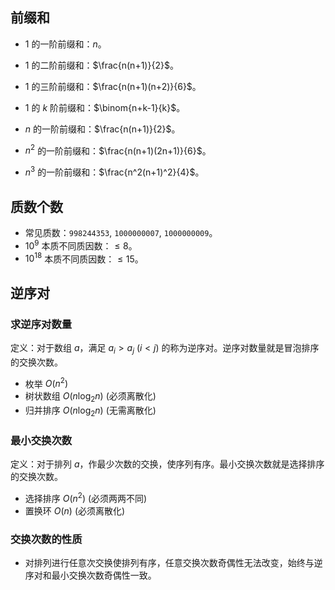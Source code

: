 ## 前缀和

* $1$ 的一阶前缀和：$n$。
* $1$ 的二阶前缀和：$\frac{n(n+1)}{2}$。
* $1$ 的三阶前缀和：$\frac{n(n+1)(n+2)}{6}$。
* $1$ 的 $k$ 阶前缀和：$\binom{n+k-1}{k}$。



* $n$ 的一阶前缀和：$\frac{n(n+1)}{2}$。
* $n^2$ 的一阶前缀和：$\frac{n(n+1)(2n+1)}{6}$。
* $n^3$ 的一阶前缀和：$\frac{n^2(n+1)^2}{4}$。



## 质数个数

* 常见质数：`998244353`, `1000000007`, `1000000009`。
* $10^9$ 本质不同质因数：$\le 8$。
* $10^{18}$ 本质不同质因数：$\le 15$。



## 逆序对

### 求逆序对数量

定义：对于数组 $a$，满足 $a_i > a_j~(i < j)$ 的称为逆序对。逆序对数量就是冒泡排序的交换次数。

* 枚举 $O(n^2)$ 
* 树状数组 $O(n\log_2{n})$ (必须离散化)
* 归并排序 $O(n\log_2{n})$ (无需离散化)

### 最小交换次数

定义：对于排列 $a$，作最少次数的交换，使序列有序。最小交换次数就是选择排序的交换次数。

* 选择排序 $O(n^2)$ (必须两两不同)
* 置换环 $O(n)$ (必须离散化)

### 交换次数的性质

* 对排列进行任意次交换使排列有序，任意交换次数奇偶性无法改变，始终与逆序对和最小交换次数奇偶性一致。
